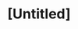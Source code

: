 ---
pid: ch385
title: "[Untitled]"
location_transcription: 
coordinates: "[-75.164347897502, 39.952483994746]"
zipcode: '10611'
gen_neighborhood: 
neighborhood: 
outside_phl: "  "
age: '70'
age_range: 70+
instagram: 
image_file_name: ch_385.jpg
proposal_transcription: The Octavius vs. Catto. Statue is the best. Also what about
  Gertrude Stein?
topic: 
topic_summary: 
type: 
keywords_other: 
credit: JoAnna Isaak
image_labels: 
twitter: 
facebook: 
permalink: "/monuments/ch385/"
layout: item-page
---